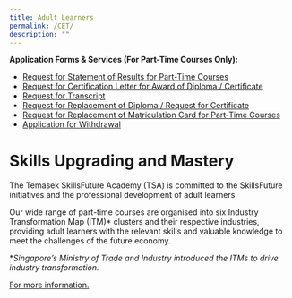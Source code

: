 ```yaml
---
title: Adult Learners
permalink: /CET/
description: ""
---
```

**Application Forms & Services (For Part-Time Courses Only):**

* [Request for Statement of Results for Part-Time Courses](https://forms.office.com/r/EdPFL3J5RT)
* [Request for Certification Letter for Award of Diploma / Certificate](https://forms.office.com/r/DsytRFBsLV)
* [Request for Transcript](https://forms.office.com/r/bNTMhftBM2)
* [Request for Replacement of Diploma / Request for Certificate](https://forms.office.com/r/v5ysN45MAM)
* [Request for Replacement of Matriculation Card for Part-Time Courses](https://www.tp.edu.sg/content/dam/tp-web/files/student-portal/forms/matriccard.pdf)
* [Application for Withdrawal](https://forms.office.com/r/MpaFxK42wi)

# Skills Upgrading and Mastery
The Temasek SkillsFuture Academy (TSA) is committed to the SkillsFuture initiatives and the professional development of adult learners.
 

Our wide range of part-time courses are organised into six Industry Transformation Map (ITM)* clusters and their respective industries, providing adult learners with the relevant skills and valuable knowledge to meet the challenges of the future economy.

**Singapore’s Ministry of Trade and Industry introduced the ITMs to drive industry transformation.*

[For more information. ](https://www.tp.edu.sg/landing/adult-learners.html)